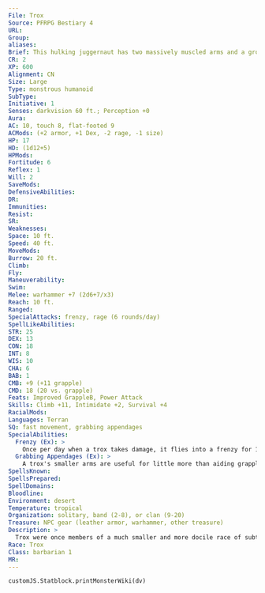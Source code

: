 ```yaml
---
File: Trox
Source: PFRPG Bestiary 4
URL: 
Group: 
aliases: 
Brief: This hulking juggernaut has two massively muscled arms and a group of four smaller ones that jut from under its rib cage.
CR: 2
XP: 600
Alignment: CN
Size: Large
Type: monstrous humanoid
SubType: 
Initiative: 1
Senses: darkvision 60 ft.; Perception +0
Aura: 
AC: 10, touch 8, flat-footed 9
ACMods: (+2 armor, +1 Dex, -2 rage, -1 size)
HP: 17
HD: (1d12+5)
HPMods: 
Fortitude: 6
Reflex: 1
Will: 2
SaveMods: 
DefensiveAbilities: 
DR: 
Immunities: 
Resist: 
SR: 
Weaknesses: 
Space: 10 ft.
Speed: 40 ft.
MoveMods: 
Burrow: 20 ft.
Climb: 
Fly: 
Maneuverability: 
Swim: 
Melee: warhammer +7 (2d6+7/x3)
Reach: 10 ft.
Ranged: 
SpecialAttacks: frenzy, rage (6 rounds/day)
SpellLikeAbilities: 
STR: 25
DEX: 13
CON: 18
INT: 8
WIS: 10
CHA: 6
BAB: 1
CMB: +9 (+11 grapple)
CMD: 18 (20 vs. grapple)
Feats: Improved GrappleB, Power Attack
Skills: Climb +11, Intimidate +2, Survival +4
RacialMods: 
Languages: Terran
SQ: fast movement, grabbing appendages
SpecialAbilities:
  Frenzy (Ex): >
    Once per day when a trox takes damage, it flies into a frenzy for 1 minute, gaining a +2 racial bonus to Constitution and Strength, but a -2 penalty to AC.
  Grabbing Appendages (Ex): >
    A trox's smaller arms are useful for little more than aiding grappling. Trox gain Improved Grapple as a bonus feat, and can maintain a grapple and still make attacks with their main arms.
SpellsKnown: 
SpellsPrepared: 
SpellDomains: 
Bloodline: 
Environment: desert
Temperature: tropical
Organization: solitary, band (2-8), or clan (9-20)
Treasure: NPC gear (leather armor, warhammer, other treasure)
Description: >
  Trox were once members of a much smaller and more docile race of subterranean burrowers, but were long ago enslaved by the duergar and bred into useful brutes. Eventually, several clans of trox were able to escape their slavers and reach the surface world, though they found the creatures above were just as eager to enslave them. Most trox still live a life of servitude. A free trox tends to be loyal to its true friends and inquisitive, though it can harbor deep grudges and resentments.  TROX CHARACTERS Trox are defined by their class levels-they do not possess racial Hit Dice. Despite having no racial Hit Dice, trox are powerful creatures and their CR is 2 higher than a human of the same level. All trox have the following racial traits.  +6 Strength, -2 Intelligence, -2 Wisdom, -2 Charisma: Trox are very strong, but they can be dim, unreceptive, and inhospitable.  Normal Speed: Trox have a base speed of 30 feet.  Large: Trox are Large and take a -1 size penalty to AC, take a -4 size penalty on Stealth checks, and gain a +1 size bonus on combat maneuver checks and to combat maneuver defense.  Darkvision 60 ft.: Trox can see in the dark up to 60 feet.  Burrow: Trox have a burrow speed of 20 feet.  Frenzy: See stat block above.  Grabbing Appendages: See stat block above.  Languages: Terran. A Trox with a high Intelligence score can choose from the following: Common, Dwarven, Giant, Orc, and Undercommon.
Race: Trox
Class: barbarian 1
MR: 
---
```

```dataviewjs
customJS.Statblock.printMonsterWiki(dv)
```
